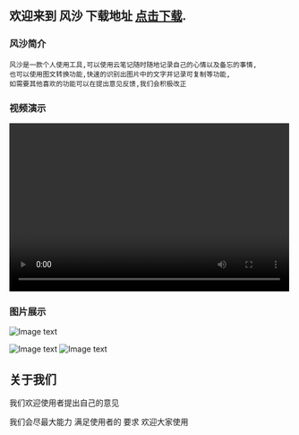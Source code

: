 ## 欢迎来到 风沙    下载地址 [点击下载](https://apps.apple.com/cn/app/%e9%a3%8e%e6%b2%99/id1478371325 "With a Title"). 



### 风沙简介

    风沙是一款个人使用工具,可以使用云笔记随时随地记录自己的心情以及备忘的事情,
    也可以使用图文转换功能,快速的识别出图片中的文字并记录可复制等功能,
    如需要其他喜欢的功能可以在提出意见反馈,我们会积极改正






        
### 视频演示

<video src="https://623034345.github.io/fengsha.github.io/QQ20190830-155544-HD.mp4" controls="controls" width="500" height="300">您的浏览器不支持播放该视频！</video>
### 图片展示
![Image text](https://623034345.github.io/fengsha.github.io/home.png)

![Image text](https://623034345.github.io/fengsha.github.io//booklist.png)
![Image text](https://623034345.github.io/fengsha.github.io//imagetotext.png)
## 关于我们
我们欢迎使用者提出自己的意见

我们会尽最大能力
满足使用者的
要求
欢迎大家使用


